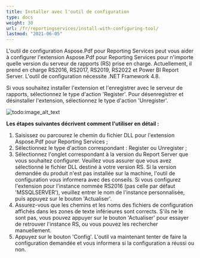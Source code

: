 ```yaml
---
title: Installer avec l'outil de configuration
type: docs
weight: 30
url: /fr/reportingservices/install-with-configuring-tool/
lastmod: "2021-06-05"
---
```


L'outil de configuration Aspose.Pdf pour Reporting Services peut vous aider à configurer l'extension Aspose.Pdf pour Reporting Services pour n'importe quelle version du serveur de rapports (RS) prise en charge. Actuellement, il prend en charge RS2016, RS2017, RS2019, RS2022 et Power BI Report Server. L'outil de configuration nécessite .NET Framework 4.8.

Si vous souhaitez installer l'extension et l'enregistrer avec le serveur de rapports, sélectionnez le type d'action 'Register'. Pour désenregistrer et désinstaller l'extension, sélectionnez le type d'action 'Unregister'.

![todo:image_alt_text](install-with-configuring-tool_1.png)

**Les étapes suivantes décrivent comment l'utiliser en détail :**

1. Saisissez ou parcourez le chemin du fichier DLL pour l'extension Aspose.Pdf pour Reporting Services ;
1. Sélectionnez le type d'action correspondant : Register ou Unregister ;
1. Sélectionnez l'onglet correspondant à la version du Report Server que vous souhaitez configurer. Veuillez vous assurer que vous avez sélectionné le fichier DLL destiné à votre version RS. Si la version demandée du produit n'est pas installée sur la machine, l'outil de configuration vous informera avec des conseils. Si vous configurez l'extension pour l'instance nommée RS2016 (pas celle par défaut 'MSSQLSERVER'), veuillez entrer le nom de l'instance personnalisée, puis appuyez sur le bouton 'Actualiser'.
1. Assurez-vous que les chemins et les noms des fichiers de configuration affichés dans les zones de texte inférieures sont corrects. S'ils ne le sont pas, vous pouvez appuyer sur le bouton 'Actualiser' pour essayer de retrouver l'instance RS, ou vous pouvez les rechercher manuellement.
1. Appuyez sur le bouton 'Config'. L'outil va maintenant tenter de faire la configuration demandée et vous informera si la configuration a réussi ou non.